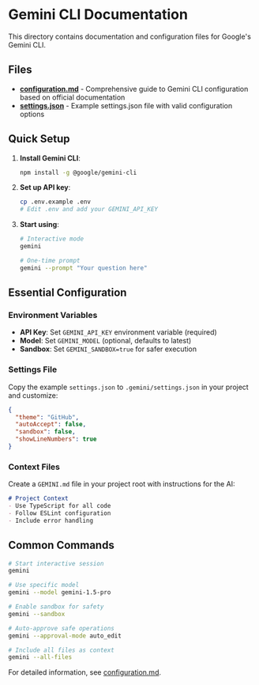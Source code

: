 # Gemini CLI Documentation

This directory contains documentation and configuration files for Google's Gemini CLI.

## Files

- **[configuration.md](./configuration.md)** - Comprehensive guide to Gemini CLI configuration based on official documentation
- **[settings.json](./settings.json)** - Example settings.json file with valid configuration options

## Quick Setup

1. **Install Gemini CLI**:
   ```bash
   npm install -g @google/gemini-cli
   ```

2. **Set up API key**:
   ```bash
   cp .env.example .env
   # Edit .env and add your GEMINI_API_KEY
   ```

3. **Start using**:
   ```bash
   # Interactive mode
   gemini
   
   # One-time prompt
   gemini --prompt "Your question here"
   ```

## Essential Configuration

### Environment Variables
- **API Key**: Set `GEMINI_API_KEY` environment variable (required)
- **Model**: Set `GEMINI_MODEL` (optional, defaults to latest)
- **Sandbox**: Set `GEMINI_SANDBOX=true` for safer execution

### Settings File
Copy the example `settings.json` to `.gemini/settings.json` in your project and customize:

```json
{
  "theme": "GitHub",
  "autoAccept": false,
  "sandbox": false,
  "showLineNumbers": true
}
```

### Context Files
Create a `GEMINI.md` file in your project root with instructions for the AI:

```markdown
# Project Context
- Use TypeScript for all code
- Follow ESLint configuration
- Include error handling
```

## Common Commands

```bash
# Start interactive session
gemini

# Use specific model
gemini --model gemini-1.5-pro

# Enable sandbox for safety
gemini --sandbox

# Auto-approve safe operations
gemini --approval-mode auto_edit

# Include all files as context
gemini --all-files
```

For detailed information, see [configuration.md](./configuration.md).
